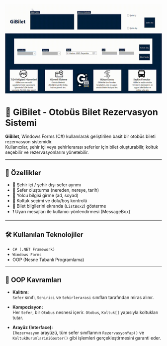 ![Bilet_rezervasyon_sistemi](https://github.com/GamzeNurAslan/bilet_rezervasyon_sistemi/blob/main/video/Form1-2025-06-12-18-10-29.gif)

# 🚌 GiBilet - Otobüs Bilet Rezervasyon Sistemi

**GiBilet**, Windows Forms (C#) kullanılarak geliştirilen basit bir otobüs bileti rezervasyon sistemidir.  
Kullanıcılar, şehir içi veya şehirlerarası seferler için bilet oluşturabilir, koltuk seçebilir ve rezervasyonlarını yönetebilir.

---

## 🚀 Özellikler

- 🔄 Şehir içi / şehir dışı sefer ayrımı  
- 📅 Sefer oluşturma (nereden, nereye, tarih)  
- 🧍 Yolcu bilgisi girme (ad, soyad)  
- 💺 Koltuk seçimi ve dolu/boş kontrolü  
- 🧾 Bilet bilgilerini ekranda (`ListBox2`) gösterme  
- ❗ Uyarı mesajları ile kullanıcı yönlendirmesi (MessageBox)

---

## 🛠️ Kullanılan Teknolojiler

- `C# (.NET Framework)`
- `Windows Forms`
- OOP (Nesne Tabanlı Programlama)

---

## 🧠 OOP Kavramları

- **Kalıtım:**  
  `Sefer` sınıfı, `Sehirici` ve `Sehirlerarasi` sınıfları tarafından miras alınır.

- **Kompozisyon:**  
  Her `Sefer`, bir `Otobus` nesnesi içerir. `Otobus`, `Koltuk[]` yapısıyla koltukları tutar.

- **Arayüz (Interface):**  
  `IRezervasyon` arayüzü, tüm sefer sınıflarının `RezervasyonYap()` ve `KoltukDurumlariniGoster()` gibi işlemleri gerçekleştirmesini garanti eder.
